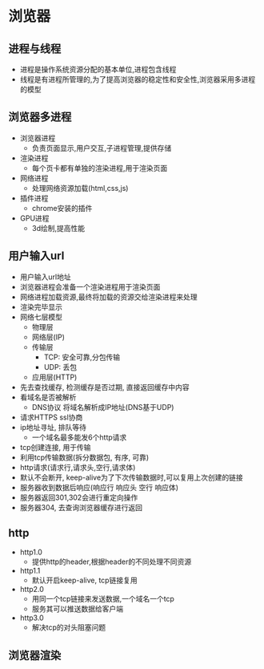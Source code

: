 # 浏览器

## 进程与线程
- 进程是操作系统资源分配的基本单位,进程包含线程
- 线程是有进程所管理的,为了提高浏览器的稳定性和安全性,浏览器采用多进程的模型

## 浏览器多进程
- 浏览器进程
  - 负责页面显示,用户交互,子进程管理,提供存储
- 渲染进程
  - 每个页卡都有单独的渲染进程,用于渲染页面
- 网络进程
  - 处理网络资源加载(html,css,js)
- 插件进程
  - chrome安装的插件
- GPU进程
  - 3d绘制,提高性能

## 用户输入url
- 用户输入url地址
- 浏览器进程会准备一个渲染进程用于渲染页面
- 网络进程加载资源,最终将加载的资源交给渲染进程来处理
- 渲染完毕显示
- 网络七层模型
  - 物理层
  - 网络层(IP)
  - 传输层
    - TCP: 安全可靠,分包传输
    - UDP: 丢包
  - 应用层(HTTP)
- 先去查找缓存, 检测缓存是否过期, 直接返回缓存中内容
- 看域名是否被解析
  - DNS协议 将域名解析成IP地址(DNS基于UDP)
- 请求HTTPS ssl协商
- ip地址寻址, 排队等待
  - 一个域名最多能发6个http请求
- tcp创建连接, 用于传输
- 利用tcp传输数据(拆分数据包, 有序, 可靠)
- http请求(请求行,请求头,空行,请求体)
- 默认不会断开, keep-alive为了下次传输数据时,可以复用上次创建的链接
- 服务器收到数据后响应(响应行 响应头 空行 响应体)
- 服务器返回301,302会进行重定向操作
- 服务器304, 去查询浏览器缓存进行返回


## http
- http1.0
  - 提供http的header,根据header的不同处理不同资源
- http1.1
  - 默认开启keep-alive, tcp链接复用
- http2.0
  - 用同一个tcp链接来发送数据,一个域名一个tcp
  - 服务其可以推送数据给客户端
- http3.0
  - 解决tcp的对头阻塞问题

## 浏览器渲染






